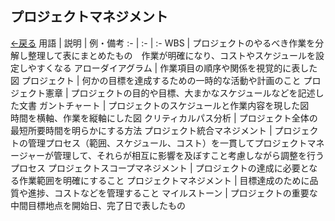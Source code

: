 ## プロジェクトマネジメント
[←戻る](README.md)
用語 | 説明 | 例・備考
:- | :- | :-
WBS | プロジェクトのやるべき作業を分解し整理して表にまとめたもの　作業が明確になり、コストやスケジュールを設定しやすくなる
アローダイアグラム | 作業項目の順序や関係を視覚的に表した図
プロジェクト | 何かの目標を達成するための一時的な活動や計画のこと
プロジェクト憲章 | プロジェクトの目的や目標、大まかなスケジュールなどを記述した文書
ガントチャート | プロジェクトのスケジュールと作業内容を現した図　時間を横軸、作業を縦軸にした図
クリティカルパス分析 | プロジェクト全体の最短所要時間を明らかにする方法
プロジェクト統合マネジメント | プロジェクトの管理プロセス（範囲、スケジュール、コスト）を一貫してプロジェクトマネージャーが管理して、それらが相互に影響を及ぼすこと考慮しながら調整を行うプロセス
プロジェクトスコープマネジメント | プロジェクトの達成に必要となる作業範囲を明確にすること
プロジェクトマネジメント | 目標達成のために品質や進捗、コストなどを管理すること
マイルストーン | プロジェクトの重要な中間目標地点を開始日、完了日で表したもの